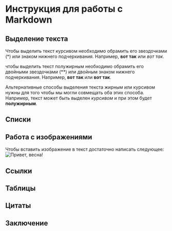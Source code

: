 # Инструкция для работы с Markdown

## Выделение текста

Чтобы выделить текст курсивом необходимо обрамить его звездочками (*) или знаком нижнего подчеркивания. Например, **вот так** или _вот так_.

чтобы выделить текст полужирным необходимо обрамить его двойными звездочками (**) или двойным знаком нижнего подчеркивания. Например, **вот так** или __вот так__.

Альтернативные способы выделения текста жирным или курсивом нужны для того чтобы мы могли совмещать оба этих способа. Например, текст может быть выделен _курсивом_ и при этом будет **полужирным**.

## Списки

## Работа с изображениями

Чтобы вставить изображение в текст достаточно написать следующее:
![Привет, весна!](1.jpeg)

## Ссылки 

## Таблицы

## Цитаты

## Заключение